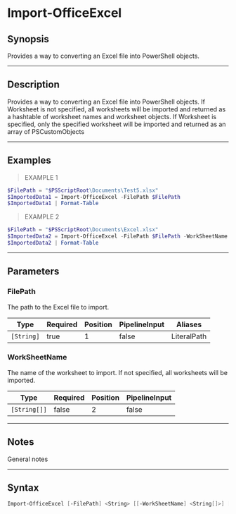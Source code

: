 # Import-OfficeExcel

## Synopsis
Provides a way to converting an Excel file into PowerShell objects.

---

## Description

Provides a way to converting an Excel file into PowerShell objects.
If Worksheet is not specified, all worksheets will be imported and returned as a hashtable of worksheet names and worksheet objects.
If Worksheet is specified, only the specified worksheet will be imported and returned as an array of PSCustomObjects

---

## Examples
> EXAMPLE 1

```PowerShell
$FilePath = "$PSScriptRoot\Documents\Test5.xlsx"
$ImportedData1 = Import-OfficeExcel -FilePath $FilePath
$ImportedData1 | Format-Table
```

> EXAMPLE 2

```PowerShell
$FilePath = "$PSScriptRoot\Documents\Excel.xlsx"
$ImportedData2 = Import-OfficeExcel -FilePath $FilePath -WorkSheetName 'Contact3'
$ImportedData2 | Format-Table
```

---

## Parameters
### **FilePath**
The path to the Excel file to import.

|Type      |Required|Position|PipelineInput|Aliases    |
|----------|--------|--------|-------------|-----------|
|`[String]`|true    |1       |false        |LiteralPath|

### **WorkSheetName**
The name of the worksheet to import. If not specified, all worksheets will be imported.

|Type        |Required|Position|PipelineInput|
|------------|--------|--------|-------------|
|`[String[]]`|false   |2       |false        |

---

## Notes
General notes

---

## Syntax

```PowerShell
Import-OfficeExcel [-FilePath] <String> [[-WorkSheetName] <String[]>] [<CommonParameters>]
```
